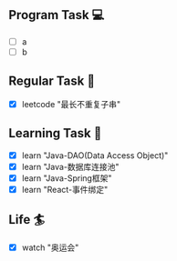 

## Program Task  💻
- [ ] a
- [ ] b

## Regular Task  🤡
- [x] leetcode "最长不重复子串"

## Learning Task 🎯
- [x] learn "Java-DAO(Data Access Object)"
- [x] learn "Java-数据库连接池"
- [x] learn "Java-Spring框架"
- [x] learn "React-事件绑定"

## Life 🏄
- [x] watch "奥运会"